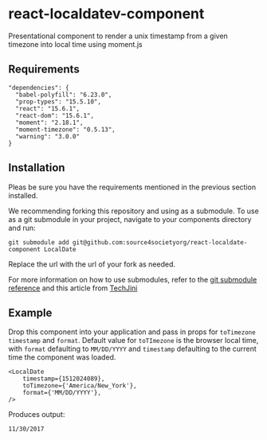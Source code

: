 # react-localdatev-component
Presentational component to render a unix timestamp from a given timezone into local time using moment.js

## Requirements

    "dependencies": {
      "babel-polyfill": "6.23.0",
      "prop-types": "15.5.10",
      "react": "15.6.1",
      "react-dom": "15.6.1",     
      "moment": "2.18.1",
      "moment-timezone": "0.5.13",
      "warning": "3.0.0"
    }

## Installation

Pleas be sure you have the requirements mentioned in the previous section installed.

We recommending forking this repository and using as a submodule. To use as a git submodule in your project, navigate to your components directory and run:

    git submodule add git@github.com:source4societyorg/react-localdate-component LocalDate

Replace the url with the url of your fork as needed.

For more information on how to use submodules, refer to the [git submodule reference](https://git-scm.com/docs/git-submodule) and this article from [TechJini](http://www.techjini.com/blog/working-with-git-submodules/)

## Example

Drop this component into your application and pass in props for `toTimezone` `timestamp` and `format`. Default value for `toTImezone` is the browser local time, with `format` defaulting to `MM/DD/YYYY` and `timestamp` defaulting to the current time the component was loaded.

    <LocalDate
        timestamp={1512024089},
        toTimezone={'America/New_York'},
        format={'MM/DD/YYYY'},
    />


Produces output:

    11/30/2017
